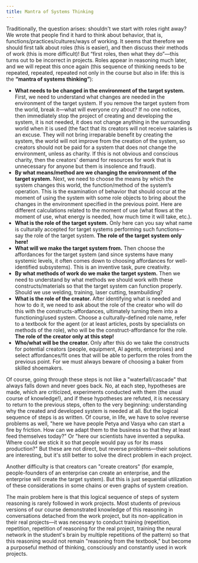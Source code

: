 ```yaml
---
title: Mantra of Systems Thinking
---
```


Traditionally, the question arises: shouldn't we start with roles right away? We wrote that people find it hard to think about behavior, that is, functions/practices/cultures/ways of working. It seems that therefore we should first talk about roles (this is easier), and then discuss their methods of work (this is more difficult)! But “first roles, then what they do”—this turns out to be incorrect in projects. Roles appear in reasoning much later, and we will repeat this once again (this sequence of thinking needs to be repeated, repeated, repeated not only in the course but also in life: this is the **“mantra of systems thinking”**):

-   **What needs to be changed in the environment of the target system.** First, we need to understand what changes are needed in the environment of the target system. If you remove the target system from the world, break it—what will everyone cry about? If no one notices, then immediately stop the project of creating and developing the system, it is not needed, it does not change anything in the surrounding world when it is used (the fact that its creators will not receive salaries is an excuse. They will not bring irreparable benefit by creating the system, the world will not improve from the creation of the system, so creators should not be paid for a system that does not change the environment, unless as charity. If this is not obvious and conscious charity, then the creators' demand for resources for work that is unnecessary for anyone but them is insolence and fraud).
-   **By what means/method are we changing the environment** **of the target system.** Next, we need to choose the means by which the system changes this world, the function/method of the system’s operation. This is the examination of behavior that should occur at the moment of using the system with some role objects to bring about the changes in the environment specified in the previous point. Here are different calculations related to the moment of use (what flows at the moment of use, what energy is needed, how much time it will take, etc.).
-   **What is the role of the target system.** Only here can you say what name is culturally accepted for target systems performing such functions—say the role of the target system. **The role of the target system only here!**
-   **What will we make the target system from.** Then choose the affordances for the target system (and since systems have many systemic levels, it often comes down to choosing affordances for well-identified subsystems). This is an inventive task, pure creativity.
-   **By what methods of work do we make the target system.** Then we need to understand by what methods we should work with these constructs/materials so that the target system can function properly. Should we use welding, training, laser cutting, teambuilding?
-   **What is the role of the creator.** After identifying what is needed and how to do it, we need to ask about the role of the creator who will do this with the constructs-affordances, ultimately turning them into a functioning/used system. Choose a culturally-defined role name, refer to a textbook for the agent (or at least articles, posts by specialists on methods of the role), who will be the construct-affordance for the role. **The role of the creator only at this step!**
-   **Who/what will be the creator.** Only after this do we take the constructs for potential creators (people, equipment, AI agents, enterprises) and select affordances/fit ones that will be able to perform the roles from the previous point. For we must always beware of choosing a baker from skilled shoemakers.

Of course, going through these steps is not like a "waterfall/cascade" that always falls down and never goes back. No, at each step, hypotheses are made, which are criticized, experiments conducted with them (the usual course of knowledge!), and if these hypotheses are refuted, it is necessary to return to the previous steps, often to the very beginning: understanding why the created and developed system is needed at all. But the logical sequence of steps is as written. Of course, in life, we have to solve reverse problems as well, "here we have people Petya and Vasya who can start a fire by friction. How can we adapt them to the business so that they at least feed themselves today?" Or "here our scientists have invented a sepulka. Where could we stick it so that people would pay us for its mass production?" But these are not direct, but reverse problems—their solutions are interesting, but it's still better to solve the direct problem in each project.

Another difficulty is that creators can "create creators" (for example, people-founders of an enterprise can create an enterprise, and the enterprise will create the target system). But this is just sequential utilization of these considerations in some chains or even graphs of system creation.

The main problem here is that this logical sequence of steps of system reasoning is rarely followed in work projects. Most students of previous versions of our course demonstrated knowledge of this reasoning in conversations detached from the work project, but its non-application in their real projects—it was necessary to conduct training (repetition, repetition, repetition of reasoning for the real project, training the neural network in the student's brain by multiple repetitions of the pattern) so that this reasoning would not remain "reasoning from the textbook," but become a purposeful method of thinking, consciously and constantly used in work projects.